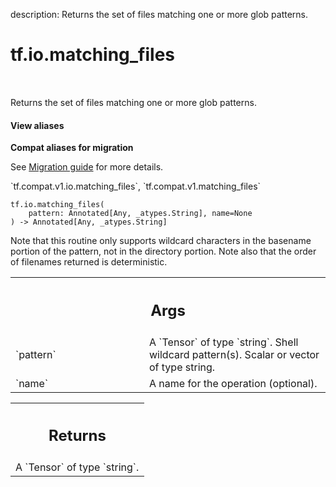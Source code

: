 description: Returns the set of files matching one or more glob patterns.

<div itemscope itemtype="http://developers.google.com/ReferenceObject">
<meta itemprop="name" content="tf.io.matching_files" />
<meta itemprop="path" content="Stable" />
</div>

# tf.io.matching_files

<!-- Insert buttons and diff -->

<table class="tfo-notebook-buttons tfo-api nocontent" align="left">

</table>



Returns the set of files matching one or more glob patterns.


<section class="expandable">
  <h4 class="showalways">View aliases</h4>
  <p>
<b>Compat aliases for migration</b>
<p>See
<a href="https://www.tensorflow.org/guide/migrate">Migration guide</a> for
more details.</p>
<p>`tf.compat.v1.io.matching_files`, `tf.compat.v1.matching_files`</p>
</p>
</section>

<pre class="devsite-click-to-copy prettyprint lang-py tfo-signature-link">
<code>tf.io.matching_files(
    pattern: Annotated[Any, _atypes.String], name=None
) -> Annotated[Any, _atypes.String]
</code></pre>



<!-- Placeholder for "Used in" -->

Note that this routine only supports wildcard characters in the
basename portion of the pattern, not in the directory portion.
Note also that the order of filenames returned is deterministic.

<!-- Tabular view -->
 <table class="responsive fixed orange">
<colgroup><col width="214px"><col></colgroup>
<tr><th colspan="2"><h2 class="add-link">Args</h2></th></tr>

<tr>
<td>
`pattern`<a id="pattern"></a>
</td>
<td>
A `Tensor` of type `string`.
Shell wildcard pattern(s). Scalar or vector of type string.
</td>
</tr><tr>
<td>
`name`<a id="name"></a>
</td>
<td>
A name for the operation (optional).
</td>
</tr>
</table>



<!-- Tabular view -->
 <table class="responsive fixed orange">
<colgroup><col width="214px"><col></colgroup>
<tr><th colspan="2"><h2 class="add-link">Returns</h2></th></tr>
<tr class="alt">
<td colspan="2">
A `Tensor` of type `string`.
</td>
</tr>

</table>

